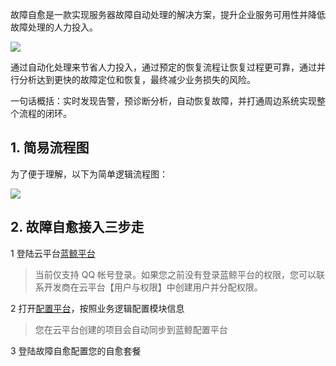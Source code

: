 
故障自愈是一款实现服务器故障自动处理的解决方案，提升企业服务可用性并降低故障处理的人力投入。

![](https://mc.qcloudimg.com/static/img/5cf2ccfae815cc3f7a8f029fc6288692/14920098905534.jpg)

通过自动化处理来节省人力投入，通过预定的恢复流程让恢复过程更可靠，通过并行分析达到更快的故障定位和恢复，最终减少业务损失的风险。

一句话概括：实时发现告警，预诊断分析，自动恢复故障，并打通周边系统实现整个流程的闭环。

## 1. 简易流程图

为了便于理解，以下为简单逻辑流程图：

![](https://mc.qcloudimg.com/static/img/74f2d913434694f1b6aa55fb52815b1f/14920099163369.jpg)

## 2. 故障自愈接入三步走

1 登陆云平台[蓝鲸平台](http://o.qcloud.com/)
    
>当前仅支持 QQ 帐号登录。如果您之前没有登录蓝鲸平台的权限，您可以联系开发商在云平台【用户与权限】中创建用户并分配权限。

2 打开[配置平台](http://o.qcloud.com/console?app=cc-new)，按照业务逻辑配置模块信息

> 您在云平台创建的项目会自动同步到蓝鲸配置平台

3 登陆故障自愈配置您的自愈套餐

